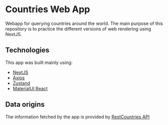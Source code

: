 # Countries Web App

Webapp for querying countries around the world. The main purpose of this repository is to practice the different versions of web rendering using NextJS.

## Technologies

This app was built mainly using:

- [NextJS](https://nextjs.org/)
- [Axios](https://axios-http.com/docs/intro)
- [Zustand](https://react-redux.js.org/)
- [MaterialUI React](https://mui.com/)

## Data origins

The information fetched by the app is provided by [RestCountries API](https://restcountries.com/)
